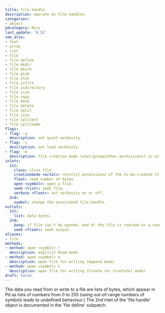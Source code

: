 ```yaml
---
title: file handle
description: operate on file handles.
categories:
- object
pdcategory: Misc
last_update: '0.52'
see_also:
- text
- array
- list
- file
- file define
- file mkdir
- file which
- file glob
- file stat
- file isfile
- file isdirectory
- file size
- file copy
- file move
- file delete
- file split
- file join
- file splitext
- file splitname
flags:
- flag: -q
  description: set quiet verbosity.
- flag: -v
  description: set loud verbosity.
- flag: -m
  description: file creation mode (user/group/other permissions) in octal.
inlets:
  1st:
    close: close file.
    creationmode <octal>: restrict permissions of the to-be-created file.
    float: read number of bytes.
    open <symbol>: open a file.
    seek <list>: seek file.
    verbose <float>: set verbosity on or off.
  2nd:
    symbol: change the associated file-handle.
outlets:
  1st:
    list: data bytes.
  2nd:
    bang: if file can't be opened, end of the file is reached or a read error occurred.
    seek <float>: seek output.
aliases:
- file
methods:
- method: open <symbol> r
  description: explicit Read-mode
- method: open <symbol> a
  description: open file for writing (Append mode)
- method: open <symbol> c
  description: open file for writing (Create (or trunCate) mode)
draft: false
---
```

The data you read from or write to a file are lists of bytes, which appear in Pd as lists of numbers from 0 to 255 (using out-of-range numbers of symbols leads to undefined behaviour.) The 2nd inlet of the 'file handle' object is documented in the 'file define' subpatch.
